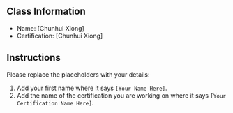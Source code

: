 ## Class Information
- Name: [Chunhui Xiong]  
- Certification: [Chunhui Xiong]  

## Instructions
Please replace the placeholders with your details:
1. Add your first name where it says `[Your Name Here]`.  
2. Add the name of the certification you are working on where it says `[Your Certification Name Here]`.  
